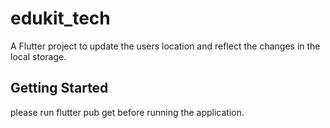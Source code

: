 # edukit_tech

A Flutter project to update the users location and reflect the changes in the local storage.

## Getting Started

please run flutter pub get before running the application.

